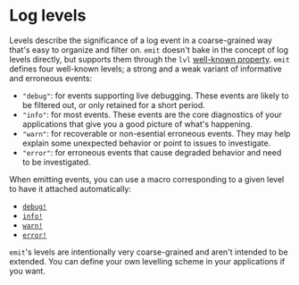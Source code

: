 # Log levels

Levels describe the significance of a log event in a coarse-grained way that's easy to organize and filter on. `emit` doesn't bake in the concept of log levels directly, but supports them through the `lvl` [well-known property](https://docs.rs/emit/0.11.6/emit/well_known/index.html). `emit` defines four well-known levels; a strong and a weak variant of informative and erroneous events:

- `"debug"`: for events supporting live debugging. These events are likely to be filtered out, or only retained for a short period.
- `"info"`: for most events. These events are the core diagnostics of your applications that give you a good picture of what's happening.
- `"warn"`: for recoverable or non-esential erroneous events. They may help explain some unexpected behavior or point to issues to investigate.
- `"error"`: for erroneous events that cause degraded behavior and need to be investigated.

When emitting events, you can use a macro corresponding to a given level to have it attached automatically:

- [`debug!`](https://docs.rs/emit/0.11.6/emit/macro.debug.html)
- [`info!`](https://docs.rs/emit/0.11.6/emit/macro.info.html)
- [`warn!`](https://docs.rs/emit/0.11.6/emit/macro.warn.html)
- [`error!`](https://docs.rs/emit/0.11.6/emit/macro.error.html)

`emit`'s levels are intentionally very coarse-grained and aren't intended to be extended. You can define your own levelling scheme in your applications if you want.
